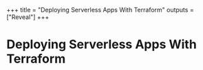 +++
title = "Deploying Serverless Apps With Terraform"
outputs = ["Reveal"]
+++

# Deploying Serverless Apps With Terraform